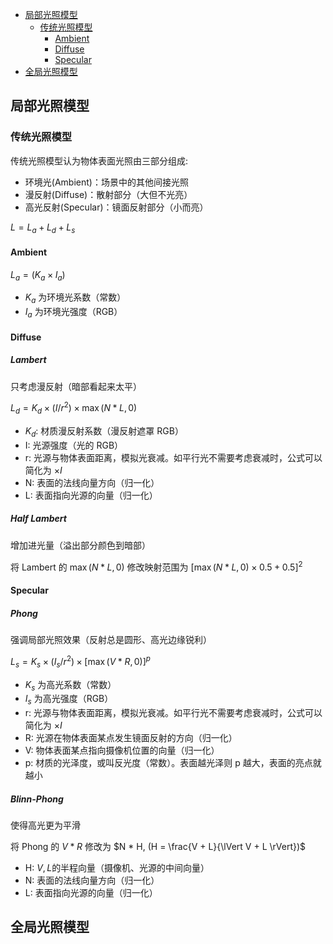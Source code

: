 - [局部光照模型](#局部光照模型)
  - [传统光照模型](#传统光照模型)
    - [Ambient](#ambient)
    - [Diffuse](#diffuse)
    - [Specular](#specular)
- [全局光照模型](#全局光照模型)

## 局部光照模型

### 传统光照模型
传统光照模型认为物体表面光照由三部分组成:

- 环境光(Ambient)：场景中的其他间接光照
- 漫反射(Diffuse)：散射部分（大但不光亮）
- 高光反射(Specular)：镜面反射部分（小而亮）

$L = L_a + L_d + L_s$

#### Ambient

$L_a = (K_a \times I_a)$

- $K_a$ 为环境光系数（常数）
- $I_a$ 为环境光强度（RGB）

#### Diffuse

##### Lambert

只考虑漫反射（暗部看起来太平）

$L_d = K_d \times (I / r^2) \times \max(N * L, 0)$

- $K_d$: 材质漫反射系数（漫反射遮罩 RGB）
- I: 光源强度（光的 RGB）
- r: 光源与物体表面距离，模拟光衰减。如平行光不需要考虑衰减时，公式可以简化为 $\times I$
- N: 表面的法线向量方向（归一化）
- L: 表面指向光源的向量（归一化）

##### Half Lambert

增加进光量（溢出部分颜色到暗部）

将 Lambert 的 $\max(N * L, 0)$ 修改映射范围为 $[\max(N * L, 0) \times 0.5 + 0.5]^2$

#### Specular

##### Phong

强调局部光照效果（反射总是圆形、高光边缘锐利）

$L_s = K_s \times (I_s / r^2) \times [\max(V * R, 0)]^p$

- $K_s$ 为高光系数（常数）
- $I_s$ 为高光强度（RGB）
- r: 光源与物体表面距离，模拟光衰减。如平行光不需要考虑衰减时，公式可以简化为 $\times I$
- R: 光源在物体表面某点发生镜面反射的方向（归一化）
- V: 物体表面某点指向摄像机位置的向量（归一化）
- p: 材质的光泽度，或叫反光度（常数）。表面越光泽则 p 越大，表面的亮点就越小

##### Blinn-Phong

使得高光更为平滑

将 Phong 的 $V * R$ 修改为 $N * H, (H = \frac{V + L}{\lVert V + L \rVert})$

- H: $V, L$的半程向量（摄像机、光源的中间向量）
- N: 表面的法线向量方向（归一化）
- L: 表面指向光源的向量（归一化）

## 全局光照模型
